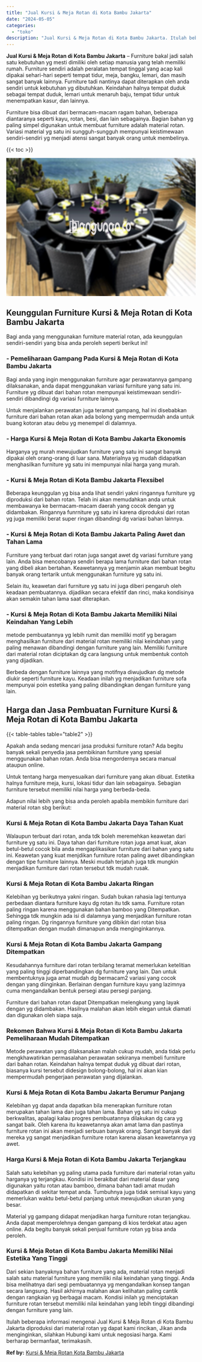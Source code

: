 ```yaml
---
title: "Jual Kursi & Meja Rotan di Kota Bambu Jakarta"
date: "2024-05-05"
categories: 
  - "toko"
description: "Jual Kursi & Meja Rotan di Kota Bambu Jakarta. Itulah beberapa informasi mengenai Jual Kursi & Meja Rotan di Kota Bambu Jakarta diproduksi dari material rota..."
---
```


**Jual Kursi & Meja Rotan di Kota Bambu Jakarta** – Furniture bakal jadi salah satu kebutuhan yg mesti dimiliki oleh setiap manusia yang telah memiliki rumah. Furniture sendiri adalah peralatan tempat tinggal yang acap kali dipakai sehari-hari seperti tempat tidur, meja, bangku, lemari, dan masih sangat banyak lainnya. Furniture tadi nantinya dapat diterapkan oleh anda sendiri untuk kebutuhan yg dibutuhkan. Keindahan halnya tempat duduk sebagai tempat duduk, lemari untuk menaruh baju, tempat tidur untuk menempatkan kasur, dan lainnya.

Furniture bisa dibuat dari bermacam-macam ragam bahan, beberapa diantaranya seperti kayu, rotan, besi, dan lain sebagainya. Bagian bahan yg paling simpel digunakan untuk membuat furniture adalah material rotan. Variasi material yg satu ini sungguh-sungguh mempunyai keistimewaan sendiri-sendiri yg menjadi atensi sangat banyak orang untuk membelinya.

{{< toc >}}

![Jual Kursi & Meja Rotan di Kota Bambu Jakarta](/images/kursi-meja-rotan-murah26.png)

## Keunggulan Furniture Kursi & Meja Rotan di Kota Bambu Jakarta

Bagi anda yang menggunakan furniture material rotan, ada keunggulan sendiri-sendiri yang bisa anda peroleh seperti berikut ini!

### \- Pemeliharaan Gampang Pada Kursi & Meja Rotan di Kota Bambu Jakarta

Bagi anda yang ingin menggunakan furniture agar perawatannya gampang dilaksanakan, anda dapat menggunakan variasi furniture yang satu ini. Furniture yg dibuat dari bahan rotan mempunyai keistimewaan sendiri-sendiri dibandingi dg variasi furniture lainnya.

Untuk menjalankan perawatan juga teramat gampang, hal ini disebabkan furniture dari bahan rotan akan ada bolong yang mempermudah anda untuk buang kotoran atau debu yg menempel di dalamnya.

### \- Harga Kursi & Meja Rotan di Kota Bambu Jakarta Ekonomis

Harganya yg murah mewujudkan furniture yang satu ini sangat banyak dipakai oleh orang-orang di luar sana. Materialnya yg mudah didapatkan menghasilkan furniture yg satu ini mempunyai nilai harga yang murah.

### \- Kursi & Meja Rotan di Kota Bambu Jakarta Flexsibel

Beberapa keunggulan yg bisa anda lihat sendiri yakni ringannya furniture yg diproduksi dari bahan rotan. Telah ini akan memudahkan anda untuk membawanya ke bermacam-macam daerah yang cocok dengan yg didambakan. Ringannya funrniture yg satu ini karena diproduksi dari rotan yg juga memiliki berat super ringan dibandingi dg variasi bahan lainnya.

### \- Kursi & Meja Rotan di Kota Bambu Jakarta Paling Awet dan Tahan Lama

Furniture yang terbuat dari rotan juga sangat awet dg variasi furniture yang lain. Anda bisa mencobanya sendiri berapa lama furniture dari bahan rotan yang dibeli akan bertahan. Keawetannya yg menjamin akan membuat begitu banyak orang tertarik untuk menggunakan furniture yg satu ini.

Selain itu, keawetan dari furniture yg satu ini juga diberi pengaruh oleh keadaan pembuatannya. dijadikan secara efektif dan rinci, maka kondisinya akan semakin tahan lama saat diterapkan.

### \- Kursi & Meja Rotan di Kota Bambu Jakarta Memiliki Nilai Keindahan Yang Lebih

metode pembuatannya yg lebih rumit dan memiliki motif yg beragam menghasilkan furniture dari material rotan memiliki nilai keindahan yang paling menawan dibandingi dengan furniture yang lain. Memiliki furniture dari material rotan diciptakan dg cara langsung untuk membentuk contoh yang dijadikan.

Berbeda dengan furniture lainnya yang motifnya diwujudkan dg metode diukir seperti furniture kayu. Keadaan inilah yg menjadikan furniture sofa mempunyai poin estetika yang paling dibandingkan dengan furniture yang lain.

## Harga dan Jasa Pembuatan Furniture Kursi & Meja Rotan di Kota Bambu Jakarta

{{< table-tables table="table2" >}}

Apakah anda sedang mencari jasa produksi furniture rotan? Ada begitu banyak sekali penyedia jasa pembikinan furniture yang spesial menggunakan bahan rotan. Anda bisa mengordernya secara manual ataupun online.

Untuk tentang harga menyesuaikan dari furniture yang akan dibuat. Estetika halnya furniture meja, kursi, lokasi tidur dan lain sebagainya. Sebagian furniture tersebut memiliki nilai harga yang berbeda-beda.

Adapun nilai lebih yang bisa anda peroleh apabila membikin furniture dari material rotan sbg berikut:

### Kursi & Meja Rotan di Kota Bambu Jakarta Daya Tahan Kuat

Walaupun terbuat dari rotan, anda tdk boleh meremehkan keawetan dari furniture yg satu ini. Daya tahan dari furniture rotan juga amat kuat, akan betul-betul cocok bila anda mengaplikasikan furniture dari bahan yang satu ini. Keawetan yang kuat menjdikan furniture rotan paling awet dibandingkan dengan tipe furniture lainnya. Meski mudah terjatuh juga tdk mungkin menjadikan furniture dari rotan tersebut tdk mudah rusak.

### Kursi & Meja Rotan di Kota Bambu Jakarta Ringan

Kelebihan yg berikutnya yakni ringan. Sudah bukan rahasia lagi tentunya perbedaan diantara furniture kayu dg rotan itu tdk sama. Furniture rotan paling ringan karena menggunakan bahan bamboo yang Ditempatkan. Sehingga tdk mungkin ada isi di dalamnya yang menjadikan furniture rotan paling ringan. Dg ringannya furniture yang dibikin dari rotan bisa ditempatkan dengan mudah dimanapun anda menginginkannya.

### Kursi & Meja Rotan di Kota Bambu Jakarta Gampang Ditempatkan

Kesudahannya furniture dari rotan terbilang teramat memerlukan ketelitian yang paling tinggi diperbandingkan dg furniture yang lain. Dan untuk membentuknya juga amat mudah dg bermacam2 variasi yang cocok dengan yang diinginkan. Berlainan dengan furniture kayu yang lazimnya cuma mengandalkan bentuk persegi atau persegi panjang.

Furniture dari bahan rotan dapat Ditempatkan melengkung yang layak dengan yg didambakan. Hasilnya malahan akan lebih elegan untuk diamati dan digunakan oleh siapa saja.

### Rekomen Bahwa Kursi & Meja Rotan di Kota Bambu Jakarta Pemeliharaan Mudah Ditempatkan

Metode perawatan yang dilaksanakan malah cukup mudah, anda tidak perlu mengkhawatirkan permasalahan perawatan sekiranya membeli furniture dari bahan rotan. Keindahan halnya tempat duduk yg dibuat dari rotan, biasanya kursi tersebut didesign bolong-bolong, hal ini akan kian mempermudah pengerjaan perawatan yang dijalankan.

### Kursi & Meja Rotan di Kota Bambu Jakarta Berumur Panjang

Kelebihan yg dapat anda dapatkan bila menerapkan furniture rotan merupakan tahan lama dan juga tahan lama. Bahan yg satu ini cukup berkwalitas, apalagi kalau progres pembuatannya dilakukan dg cara yg sangat baik. Oleh karena itu keawetannya akan amat lama dan pastinya furniture rotan ini akan menjadi serbuan banyak orang. Sangat banyak dari mereka yg sangat menjadikan furniture rotan karena alasan keawetannya yg awet.

### Harga Kursi & Meja Rotan di Kota Bambu Jakarta Terjangkau

Salah satu kelebihan yg paling utama pada furniture dari material rotan yaitu harganya yg terjangkau. Kondisi ini berakibat dari material dasar yang digunakan yaitu rotan atau bamboo, dimana bahan tadi amat mudah didapatkan di sekitar tempat anda. Tumbuhnya juga tidak semisal kayu yang memerlukan waktu betul-betul panjang untuk mewujudkan ukuran yang besar.

Material yg gampang didapat menjadikan harga furniture rotan terjangkau. Anda dapat memperolehnya dengan gampang di kios terdekat atau agen online. Ada begitu banyak sekali penjual furniture rotan yg bisa anda peroleh.

### Kursi & Meja Rotan di Kota Bambu Jakarta Memiliki Nilai Estetika Yang Tinggi

Dari sekian banyaknya bahan furniture yang ada, material rotan menjadi salah satu material furniture yang memiliki nilai keindahan yang tinggi. Anda bisa melihatnya dari segi pembuatannya yg mengandalkan konsep tangan secara langsung. Hasil akhirnya malahan akan kelihatan paling cantik dengan rangkaian yg berbagai macam. Kondisi inilah yg menciptakan furniture rotan tersebut memiliki nilai keindahan yang lebih tinggi dibandingi dengan furniture yang lain.

Itulah beberapa informasi mengenai Jual Kursi & Meja Rotan di Kota Bambu Jakarta diproduksi dari material rotan yg dapat kami rincikan, Jikan anda menginginkan, silahkan Hubungi kami untuk negosiasi harga. Kami berharap bermanfaat, terimakasih.

**Ref by:** [Kursi & Meja Rotan Kota Bambu Jakarta](https://id.wikipedia.org/wiki/Kursi)
